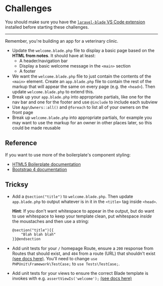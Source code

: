 # Challenges

You should make sure you have the [`laravel-blade` VS Code extension](https://marketplace.visualstudio.com/items?itemName=cjhowe7.laravel-blade) installed before starting these challenges.

---

Remember, you're building an app for a veterinary clinic.

- Update the `welcome.blade.php` file to display a basic page based on the **HTML from notes**. It should have at least:
  - A header/navigation bar
  - Display a basic welcome message in the `<main>` section
  - A footer
- We want the `welcome.blade.php` file to just contain the contents of the `<main>` element. Create an `app.blade.php` file to contain the rest of the markup that will appear the same on every page (e.g. the `<head>`). Then update `welcome.blade.php` to extend this.
- Break up your `app.blade.php` into appropriate partials, like one for the nav bar and one for the footer and use `@include` to include each subview
- Use `App\Owners::all()` and `@foreach` to list all of your owners on the front page
- Break up `welcome.blade.php` into appropriate partials, for example you may want to use the markup for an owner in other places later, so this could be made reusable

## Reference

If you want to use more of the boilerplate's component styling:

- [HTML5 Boilerplate documentation](https://html5boilerplate.com/)
- [Bootstrap 4 documentation](https://getbootstrap.com/)

## Tricksy

- Add a `@section("title")` to `welcome.blade.php`. Then update `app.blade.php` to output whatever is in it in the `<title>` tag inside `<head>`.

    **Hint**: If you don't want whitespace to appear in the output, but do want to use whitespace to keep your template clean, put whitespace *inside* the moustaches and then use a string:

    ```html
    @section("title"){{
        "Blah blah blah"
    }}@endsection
    ```

- Add unit tests for your `/` homepage Route, ensure a `200` response from Routes that should exist, and `404` from a route (URL) that shouldn't exist [(see docs here)](https://laravel.com/docs/master/http-tests#introduction). You'll need to change `use PHPUnit\Framework\TestCase;` to `use Tests\TestCase;`.
- Add unit tests for your views to ensure the correct Blade template is invokes with e.g. `assertViewIs('welcome');` [(see docs here)](https://laravel.com/docs/master/http-tests#assert-view-is)
